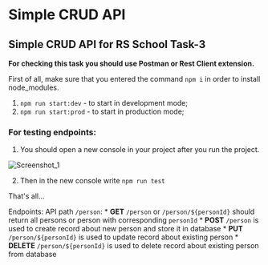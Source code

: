 # Simple CRUD API


## Simple CRUD API for RS School Task-3

**For checking this task you should use Postman or Rest Client extension.**

First of all, make sure that you entered the command ` npm i ` in order to install node_modules.

1.  `npm run start:dev`  - to start in development mode;
2.  `npm run start:prod`  - to start in production mode;

### For testing endpoints:
 1.  You should open a new console in your project after you run the project.

 ![Screenshot_1](https://user-images.githubusercontent.com/88774509/143770359-380a2d15-2559-4a22-b675-b046acc78ca9.png)


 2.  Then in the new console write ` npm run test `

 That's all...

Endpoints:
API path `/person`:
    * **GET** `/person` or `/person/${personId}` should return all persons or person with corresponding `personId`
    * **POST** `/person` is used to create record about new person and store it in database
    * **PUT** `/person/${personId}` is used to update record about existing person
    * **DELETE** `/person/${personId}` is used to delete record about existing person from database
